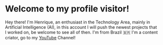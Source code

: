 # Welcome to my profile visitor!
Hey there! I'm Henrique, an enthusiast in the Technology Area, mainly in Artificial Intelligence (AI), in this account I will push the newest projects that I worked on, be welcome to see all of then.
I'm from Brazil 🇧🇷
I'm a content criator, go to my [YouTube](https://www.youtube.com/channel/UCAG2EmgIXa8sbGYSFnUAldQ) Channel!
